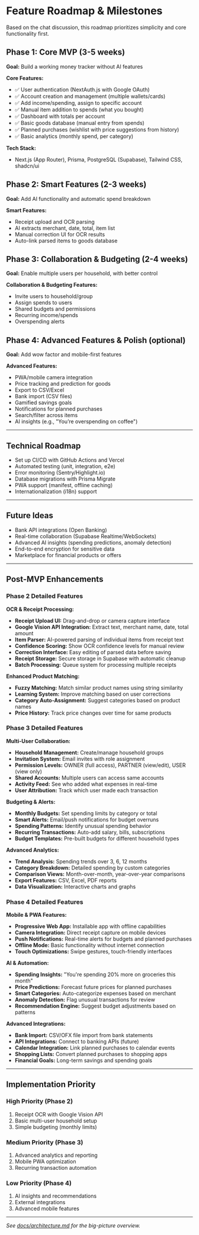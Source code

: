 # Feature Roadmap & Milestones

Based on the chat discussion, this roadmap prioritizes simplicity and core functionality first.

## Phase 1: Core MVP (3-5 weeks)

**Goal:** Build a working money tracker without AI features

**Core Features:**

- ✅ User authentication (NextAuth.js with Google OAuth)
- ✅ Account creation and management (multiple wallets/cards)
- ✅ Add income/spending, assign to specific account
- ✅ Manual item addition to spends (what you bought)
- ✅ Dashboard with totals per account
- ✅ Basic goods database (manual entry from spends)
- ✅ Planned purchases (wishlist with price suggestions from history)
- ✅ Basic analytics (monthly spend, per category)

**Tech Stack:**

- Next.js (App Router), Prisma, PostgreSQL (Supabase), Tailwind CSS, shadcn/ui

## Phase 2: Smart Features (2-3 weeks)

**Goal:** Add AI functionality and automatic spend breakdown

**Smart Features:**

- Receipt upload and OCR parsing
- AI extracts merchant, date, total, item list
- Manual correction UI for OCR results
- Auto-link parsed items to goods database

## Phase 3: Collaboration & Budgeting (2-4 weeks)

**Goal:** Enable multiple users per household, with better control

**Collaboration & Budgeting Features:**

- Invite users to household/group
- Assign spends to users
- Shared budgets and permissions
- Recurring income/spends
- Overspending alerts

## Phase 4: Advanced Features & Polish (optional)

**Goal:** Add wow factor and mobile-first features

**Advanced Features:**

- PWA/mobile camera integration
- Price tracking and prediction for goods
- Export to CSV/Excel
- Bank import (CSV files)
- Gamified savings goals
- Notifications for planned purchases
- Search/filter across items
- AI insights (e.g., "You’re overspending on coffee")

---

## Technical Roadmap

- Set up CI/CD with GitHub Actions and Vercel
- Automated testing (unit, integration, e2e)
- Error monitoring (Sentry/Highlight.io)
- Database migrations with Prisma Migrate
- PWA support (manifest, offline caching)
- Internationalization (i18n) support

---

## Future Ideas

- Bank API integrations (Open Banking)
- Real-time collaboration (Supabase Realtime/WebSockets)
- Advanced AI insights (spending predictions, anomaly detection)
- End-to-end encryption for sensitive data
- Marketplace for financial products or offers

---

## Post-MVP Enhancements

### Phase 2 Detailed Features

**OCR & Receipt Processing:**

- **Receipt Upload UI:** Drag-and-drop or camera capture interface
- **Google Vision API Integration:** Extract text, merchant name, date, total amount
- **Item Parser:** AI-powered parsing of individual items from receipt text
- **Confidence Scoring:** Show OCR confidence levels for manual review
- **Correction Interface:** Easy editing of parsed data before saving
- **Receipt Storage:** Secure storage in Supabase with automatic cleanup
- **Batch Processing:** Queue system for processing multiple receipts

**Enhanced Product Matching:**

- **Fuzzy Matching:** Match similar product names using string similarity
- **Learning System:** Improve matching based on user corrections
- **Category Auto-Assignment:** Suggest categories based on product names
- **Price History:** Track price changes over time for same products

### Phase 3 Detailed Features

**Multi-User Collaboration:**

- **Household Management:** Create/manage household groups
- **Invitation System:** Email invites with role assignment
- **Permission Levels:** OWNER (full access), PARTNER (view/edit), USER (view only)
- **Shared Accounts:** Multiple users can access same accounts
- **Activity Feed:** See who added what expenses in real-time
- **User Attribution:** Track which user made each transaction

**Budgeting & Alerts:**

- **Monthly Budgets:** Set spending limits by category or total
- **Smart Alerts:** Email/push notifications for budget overruns
- **Spending Patterns:** Identify unusual spending behavior
- **Recurring Transactions:** Auto-add salary, bills, subscriptions
- **Budget Templates:** Pre-built budgets for different household types

**Advanced Analytics:**

- **Trend Analysis:** Spending trends over 3, 6, 12 months
- **Category Breakdown:** Detailed spending by custom categories
- **Comparison Views:** Month-over-month, year-over-year comparisons
- **Export Features:** CSV, Excel, PDF reports
- **Data Visualization:** Interactive charts and graphs

### Phase 4 Detailed Features

**Mobile & PWA Features:**

- **Progressive Web App:** Installable app with offline capabilities
- **Camera Integration:** Direct receipt capture on mobile devices
- **Push Notifications:** Real-time alerts for budgets and planned purchases
- **Offline Mode:** Basic functionality without internet connection
- **Touch Optimizations:** Swipe gestures, touch-friendly interfaces

**AI & Automation:**

- **Spending Insights:** "You're spending 20% more on groceries this month"
- **Price Predictions:** Forecast future prices for planned purchases
- **Smart Categories:** Auto-categorize expenses based on merchant
- **Anomaly Detection:** Flag unusual transactions for review
- **Recommendation Engine:** Suggest budget adjustments based on patterns

**Advanced Integrations:**

- **Bank Import:** CSV/OFX file import from bank statements
- **API Integrations:** Connect to banking APIs (future)
- **Calendar Integration:** Link planned purchases to calendar events
- **Shopping Lists:** Convert planned purchases to shopping apps
- **Financial Goals:** Long-term savings and spending goals

---

## Implementation Priority

### High Priority (Phase 2)

1. Receipt OCR with Google Vision API
2. Basic multi-user household setup
3. Simple budgeting (monthly limits)

### Medium Priority (Phase 3)

1. Advanced analytics and reporting
2. Mobile PWA optimization
3. Recurring transaction automation

### Low Priority (Phase 4)

1. AI insights and recommendations
2. External integrations
3. Advanced mobile features

---

_See [docs/architecture.md](./architecture.md) for the big-picture overview._
